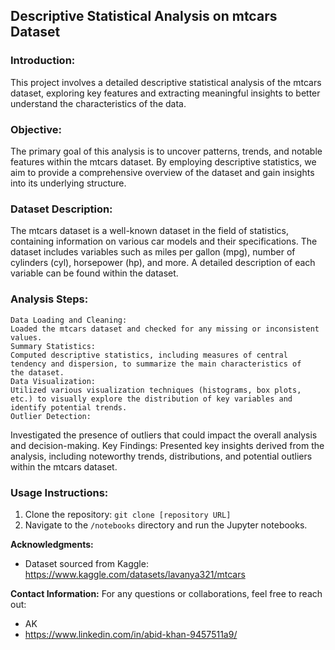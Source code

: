 ## Descriptive Statistical Analysis on mtcars Dataset

### Introduction:
This project involves a detailed descriptive statistical analysis of the mtcars dataset, exploring key features and extracting meaningful insights to better understand the characteristics of the data.

### Objective:
The primary goal of this analysis is to uncover patterns, trends, and notable features within the mtcars dataset. By employing descriptive statistics, we aim to provide a comprehensive overview of the dataset and gain insights into its underlying structure.

### Dataset Description:
The mtcars dataset is a well-known dataset in the field of statistics, containing information on various car models and their specifications. The dataset includes variables such as miles per gallon (mpg), number of cylinders (cyl), horsepower (hp), and more. A detailed description of each variable can be found within the dataset.

### Analysis Steps:
	Data Loading and Cleaning:
	Loaded the mtcars dataset and checked for any missing or inconsistent values.
	Summary Statistics:
	Computed descriptive statistics, including measures of central tendency and dispersion, to summarize the main characteristics of 	the dataset.
	Data Visualization:
	Utilized various visualization techniques (histograms, box plots, etc.) to visually explore the distribution of key variables and 	identify potential trends.
	Outlier Detection:

Investigated the presence of outliers that could impact the overall analysis and decision-making.
Key Findings:
Presented key insights derived from the analysis, including noteworthy trends, distributions, and potential outliers within the mtcars dataset.

### Usage Instructions:
1. Clone the repository: `git clone [repository URL]`
2. Navigate to the `/notebooks` directory and run the Jupyter notebooks.

**Acknowledgments:**
- Dataset sourced from Kaggle: https://www.kaggle.com/datasets/lavanya321/mtcars


**Contact Information:**
For any questions or collaborations, feel free to reach out:
- AK
- https://www.linkedin.com/in/abid-khan-9457511a9/
